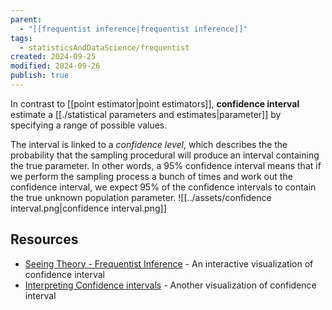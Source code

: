 ```yaml
---
parent:
  - "[[frequentist inference|frequentist inference]]"
tags:
  - statisticsAndDataScience/frequentist
created: 2024-09-25
modified: 2024-09-26
publish: true
---
```

In contrast to [[point estimator|point estimators]], **confidence interval** estimate a [[./statistical parameters and estimates|parameter]] by specifying a range of possible values.

The interval is linked to a _confidence level_, which describes the the probability that the sampling procedural will produce an interval containing the true parameter. In other words, a 95% confidence interval means that if we perform the sampling process a bunch of times and work out the confidence interval, we expect 95% of the confidence intervals to contain the true unknown population parameter.
![[../assets/confidence interval.png|confidence interval.png]]

## Resources
- [Seeing Theory - Frequentist Inference](https://seeing-theory.brown.edu/frequentist-inference/index.html#section2) - An interactive visualization of confidence interval
- [Interpreting Confidence intervals](https://rpsychologist.com/d3/ci/) - Another visualization of confidence interval